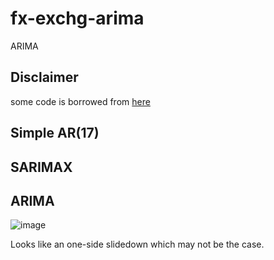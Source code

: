 # fx-exchg-arima
ARIMA

## Disclaimer

some code is borrowed from [here](https://github.com/stefan-jansen/machine-learning-for-trading/blob/main/09_time_series_models/02_arima_models.ipynb)

## Simple AR(17)


## SARIMAX

## ARIMA

![image](https://github.com/strawberryfg/fx-exchg-arima/assets/8860188/a55dd944-d93c-4457-b92b-1616e4741e2f)

Looks like an one-side slidedown which may not be the case.
